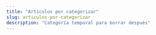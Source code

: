 ```yaml
---
title: "Artículos por categorizar"
slug: articulos-por-categorizar
description: "Categoría temporal para borrar después"
---
```



